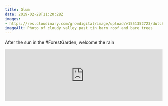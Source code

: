 ```yaml
---
title: Glum
date: 2019-02-28T11:20:28Z
images: 
- https://res.cloudinary.com/growdigital/image/upload/v1551352723/dutchbarn-E97877B2.jpg
imageAlt: Photo of cloudy valley past tin barn roof and bare trees
---
```


After the sun in the #ForestGarden, welcome the rain

<iframe width="100%" height="166" scrolling="no" frameborder="no" allow="autoplay" src="https://w.soundcloud.com/player/?url=https%3A//api.soundcloud.com/tracks/582643101&color=%23ff5500&auto_play=false&hide_related=false&show_comments=true&show_user=true&show_reposts=false&show_teaser=true"></iframe>
